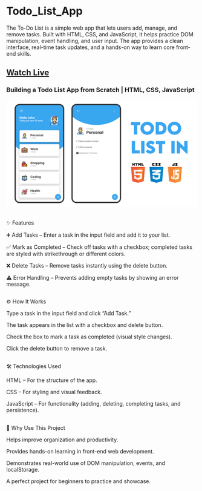 # Todo_List_App
The To-Do List is a simple web app that lets users add, manage, and remove tasks. Built with HTML, CSS, and JavaScript, it helps practice DOM manipulation, event handling, and user input. The app provides a clean interface, real-time task updates, and a hands-on way to learn core front-end skills.


## [Watch Live](https://missanju.github.io/Todo_List_App/)
### Building a Todo List App from Scratch | HTML, CSS, JavaScript 

![preview img](/preview.png)

##
✨ Features

➕ Add Tasks – Enter a task in the input field and add it to your list.

✅ Mark as Completed – Check off tasks with a checkbox; completed tasks are styled with strikethrough or different colors.

❌ Delete Tasks – Remove tasks instantly using the delete button.

⚠️ Error Handling – Prevents adding empty tasks by showing an error message.


 ## 
 ⚙️ How It Works

Type a task in the input field and click “Add Task.”

The task appears in the list with a checkbox and delete button.

Check the box to mark a task as completed (visual style changes).

Click the delete button to remove a task.


 ## 
 🛠️ Technologies Used

HTML – For the structure of the app.

CSS – For styling and visual feedback.

JavaScript – For functionality (adding, deleting, completing tasks, and persistence).

##
🎯 Why Use This Project

Helps improve organization and productivity.

Provides hands-on learning in front-end web development.

Demonstrates real-world use of DOM manipulation, events, and localStorage.

A perfect project for beginners to practice and showcase.
